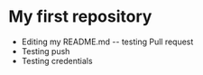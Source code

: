 # My first repository
- Editing my README.md -- testing Pull request
- Testing push 
- Testing credentials